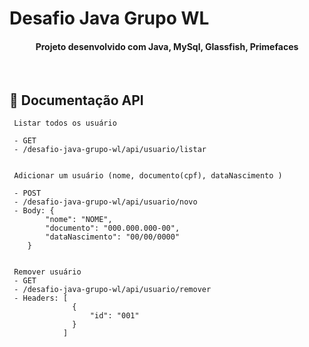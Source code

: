 # Desafio Java Grupo WL

<h4 align="center">
  Projeto desenvolvido com Java, MySql, Glassfish, Primefaces
</h4>

<br>

## 📜 Documentação API

     Listar todos os usuário
     
     - GET
     - /desafio-java-grupo-wl/api/usuario/listar   
    
     
     Adicionar um usuário (nome, documento(cpf), dataNascimento )
     
     - POST
     - /desafio-java-grupo-wl/api/usuario/novo 
     - Body: {        
	        "nome": "NOME",
	        "documento": "000.000.000-00",
	        "dataNascimento": "00/00/0000"
        }
     
            
     Remover usuário
     - GET
     - /desafio-java-grupo-wl/api/usuario/remover
     - Headers: [
                  {
                      "id": "001"
                  }
                ]


<br>

